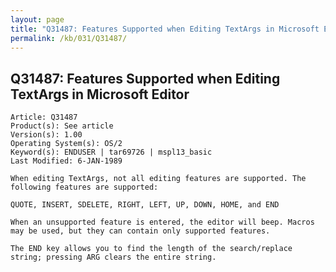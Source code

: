 ```yaml
---
layout: page
title: "Q31487: Features Supported when Editing TextArgs in Microsoft Editor"
permalink: /kb/031/Q31487/
---
```


## Q31487: Features Supported when Editing TextArgs in Microsoft Editor

	Article: Q31487
	Product(s): See article
	Version(s): 1.00
	Operating System(s): OS/2
	Keyword(s): ENDUSER | tar69726 | mspl13_basic
	Last Modified: 6-JAN-1989
	
	When editing TextArgs, not all editing features are supported. The
	following features are supported:
	
	QUOTE, INSERT, SDELETE, RIGHT, LEFT, UP, DOWN, HOME, and END
	
	When an unsupported feature is entered, the editor will beep. Macros
	may be used, but they can contain only supported features.
	
	The END key allows you to find the length of the search/replace
	string; pressing ARG clears the entire string.
